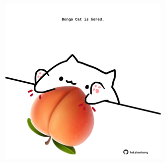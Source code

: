 <!-- built at 29/12/2023, 06:00:41 UTC -->
<p align="center">
  <img width="500" height="500" src="./ReadmeImage.svg">
</p>
